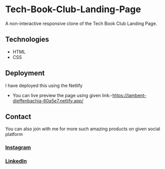 # Tech-Book-Club-Landing-Page<br>
A non-interactive responsive clone of the Tech Book Club Landing Page.<br>
## Technologies 
* HTML
* CSS
## Deployment
I have deployed this using the Netlify<br>
* You can live preview the page using given link:-https://lambent-dieffenbachia-60a5e7.netlify.app/
## Contact
You can also join with me for more such amazing products on given social platform
### [Instagram](https://www.instagram.com/mudit_dev008?igsh=MTh1YWxuZnh1NTlwbw%3D%3D&utm_source=qr)<br>
### [LinkedIn](https://www.linkedin.com/in/mudit-bansal-566a8a2b9/)

